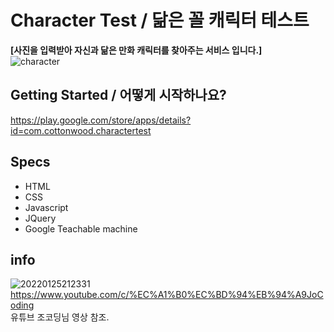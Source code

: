 # Character Test / 닮은 꼴 캐릭터 테스트

**[사진을 입력받아 자신과 닮은 만화 캐릭터를 찾아주는 서비스 입니다.]**  
![character](https://user-images.githubusercontent.com/79053495/150975953-d6cbdd8d-700f-424e-819e-71288f24a3cd.png)


## Getting Started / 어떻게 시작하나요?

https://play.google.com/store/apps/details?id=com.cottonwood.charactertest

## Specs
- HTML
- CSS
- Javascript
- JQuery
- Google Teachable machine

## info
![20220125212331](https://user-images.githubusercontent.com/79053495/150976449-6a36c901-8ac4-4cc2-b007-899cf3b93be8.png)
https://www.youtube.com/c/%EC%A1%B0%EC%BD%94%EB%94%A9JoCoding  
유튜브 조코딩님 영상 참조.





